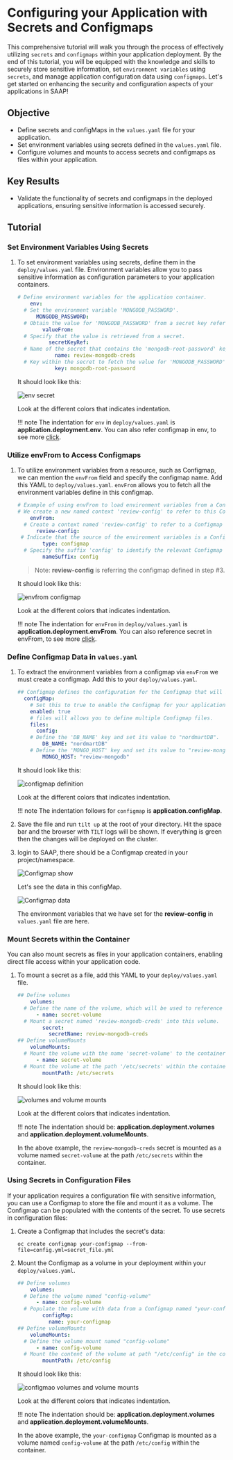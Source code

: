 # Configuring your Application with Secrets and Configmaps

This comprehensive tutorial will walk you through the process of effectively utilizing `secrets` and `configmaps` within your application deployment. By the end of this tutorial, you will be equipped with the knowledge and skills to securely store sensitive information, set `environment variables` using `secrets`, and manage application configuration data using `configmaps`. Let's get started on enhancing the security and configuration aspects of your applications in SAAP!

## Objective

- Define secrets and configMaps in the `values.yaml` file for your application.
- Set environment variables using secrets defined in the `values.yaml` file.
- Configure volumes and mounts to access secrets and configmaps as files within your application.

## Key Results

- Validate the functionality of secrets and configmaps in the deployed applications, ensuring sensitive information is accessed securely.

## Tutorial

### Set Environment Variables Using Secrets

1. To set environment variables using secrets, define them in the `deploy/values.yaml` file. Environment variables allow you to pass sensitive information as configuration parameters to your application containers.

    ```yaml
    # Define environment variables for the application container.
        env:
      # Set the environment variable 'MONGODB_PASSWORD'.
          MONGODB_PASSWORD:
      # Obtain the value for 'MONGODB_PASSWORD' from a secret key reference.
            valueFrom:
      # Specify that the value is retrieved from a secret.
              secretKeyRef:
      # Name of the secret that contains the 'mongodb-root-password' key.
                name: review-mongodb-creds
      # Key within the secret to fetch the value for 'MONGODB_PASSWORD'.
                key: mongodb-root-password
    ```

    It should look like this:

    ![env secret](images/env-secret.png)

    Look at the different colors that indicates indentation.

    !!! note
        The indentation for `env` in `deploy/values.yaml` is **application.deployment.env**. You can also refer configmap in env, to see more [click](https://kubernetes.io/docs/tasks/configure-pod-container/configure-pod-configmap/#define-container-environment-variables-with-data-from-multiple-configmaps).

### Utilize envFrom to Access Configmaps

1. To utilize environment variables from a resource, such as Configmap, we can mention the `envFrom` field and specify the configmap name. Add this YAML to `deploy/values.yaml`. `envFrom` allows you to fetch all the environment variables define in this configmap.

    ```yaml
    # Example of using envFrom to load environment variables from a Configmap
    # We create a new named context 'review-config' to refer to this Configmap
        envFrom:
      # Create a context named 'review-config' to refer to a Configmap
          review-config:
     # Indicate that the source of the environment variables is a Configmap
            type: configmap
      # Specify the suffix 'config' to identify the relevant Configmap named 'review-config'
            nameSuffix: config
    ```

    >Note: **review-config** is referring the configmap defined in step #3.

    It should look like this:

    ![envfrom configmap](images/envfrom-config.png)

    Look at the different colors that indicates indentation.

    !!! note
        The indentation for `envFrom` in `deploy/values.yaml` is **application.deployment.envFrom**. You can also reference secret in envFrom, to see more [click](https://kubernetes.io/docs/tasks/inject-data-application/distribute-credentials-secure/#configure-all-key-value-pairs-in-a-secret-as-container-environment-variables).

### Define Configmap Data in `values.yaml`

1. To extract the environment variables from a configmap via `envFrom` we must create a configmap. Add this to your `deploy/values.yaml`.

    ```yaml
    ## Configmap defines the configuration for the Configmap that will be used in your application deployment.
      configMap:
        # Set this to true to enable the Configmap for your application.
        enabled: true
        # files will allows you to define multiple Configmap files.
        files:
          config:
        # Define the 'DB_NAME' key and set its value to "nordmartDB".
            DB_NAME: "nordmartDB"
        # Define the 'MONGO_HOST' key and set its value to "review-mongodb".
            MONGO_HOST: "review-mongodb"
    ```

    It should look like this:

    ![configmap definition](images/configmap.png)

    Look at the different colors that indicates indentation.

    !!! note
        The indentation follows for `configmap` is **application.configMap**.

1. Save the file and run `tilt up` at the root of your directory. Hit the space bar and the browser with `TILT` logs will be shown. If everything is green then the changes will be deployed on the cluster.

1. login to SAAP, there should be a Configmap created in your project/namespace.

    ![Configmap show](images/configmap-show.png)

    Let's see the data in this configMap.

    ![Configmap data](images/configmap-data.png)

    The environment variables that we have set for the **review-config** in `values.yaml` file are here.

### Mount Secrets within the Container

You can also mount secrets as files in your application containers, enabling direct file access within your application code.

1. To mount a secret as a file, add this YAML to your `deploy/values.yaml` file.

    ```yaml
    ## Define volumes
        volumes:
      # Define the name of the volume, which will be used to reference it in the pod specification.
          - name: secret-volume
      # Mount a secret named 'review-mongodb-creds' into this volume.
            secret:
              secretName: review-mongodb-creds
    ## Define volumeMounts
        volumeMounts:
      # Mount the volume with the name 'secret-volume' to the container.
          - name: secret-volume
      # Mount the volume at the path '/etc/secrets' within the container.
            mountPath: /etc/secrets
    ```

    It should look like this:

    ![volumes and volume mounts](images/volumes-mounts.png)

    Look at the different colors that indicates indentation.

    !!! note
        The indentation should be: **application.deployment.volumes** and **application.deployment.volumeMounts**.

    In the above example, the `review-mongodb-creds` secret is mounted as a volume named `secret-volume` at the path `/etc/secrets` within the container.

### Using Secrets in Configuration Files

If your application requires a configuration file with sensitive information, you can use a Configmap to store the file and mount it as a volume. The Configmap can be populated with the contents of the secret. To use secrets in configuration files:

1. Create a Configmap that includes the secret's data:

    `oc create configmap your-configmap --from-file=config.yml=secret_file.yml`

1. Mount the Configmap as a volume in your deployment within your `deploy/values.yaml`.

    ```yaml
    ## Define volumes
        volumes:
      # Define the volume named "config-volume"
          - name: config-volume
      # Populate the volume with data from a Configmap named "your-configmap"
            configMap:
              name: your-configmap
    ## Define volumeMounts
        volumeMounts:
      # Define the volume mount named "config-volume"
          - name: config-volume
      # Mount the content of the volume at path "/etc/config" in the container
            mountPath: /etc/config
    ```

    It should look like this:

    ![configmao volumes and volume mounts](images/volume-config.png)

    Look at the different colors that indicates indentation.

    !!! note
        The indentation should be: **application.deployment.volumes** and **application.deployment.volumeMounts**.

    In the above example, the `your-configmap` Configmap is mounted as a volume named `config-volume` at the path `/etc/config` within the container.
